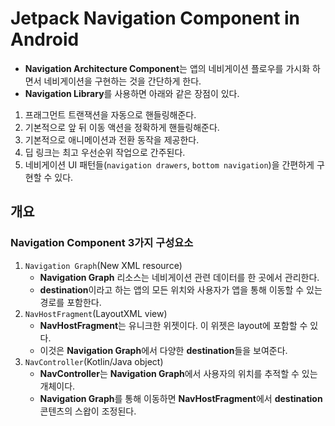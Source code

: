 # Jetpack Navigation Component in Android

- **Navigation Architecture Component**는 앱의 네비게이션 플로우를 가시화 하면서 네비게이션을 구현하는 것을 간단하게 한다.
- **Navigation Library**를 사용하면 아래와 같은 장점이 있다.

1. 프래그먼트 트랜잭션을 자동으로 핸들링해준다.
2. 기본적으로 앞 뒤 이동 액션을 정확하게 핸들링해준다.
3. 기본적으로 애니메이션과 전환 동작을 제공한다.
4. 딥 링크는 최고 우선순위 작업으로 간주된다.
5. 네비게이션 UI 패턴들(`navigation drawers`, `bottom navigation`)을 간편하게 구현할 수 있다.


## 개요
### Navigation Component 3가지 구성요소
1. `Navigation Graph`(New XML resource)
   - **Navigation Graph** 리소스는 네비게이션 관련 데이터를 한 곳에서 관리한다.
   - **destination**이라고 하는 앱의 모든 위치와 사용자가 앱을 통해 이동할 수 있는 경로를 포함한다.
2. `NavHostFragment`(LayoutXML view)
   - **NavHostFragment**는 유니크한 위젯이다. 이 위젯은 layout에 포함할 수 있다.
   - 이것은 **Navigation Graph**에서 다양한 **destination**들을 보여준다.
3. `NavController`(Kotlin/Java object)
   - **NavController**는 **Navigation Graph**에서 사용자의 위치를 추적할 수 있는 개체이다.
   - **Navigation Graph**를 통해 이동하면 **NavHostFragment**에서 **destination** 콘텐츠의 스왑이 조정된다.
